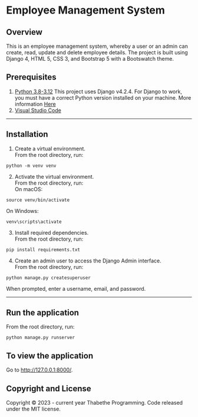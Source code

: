 # Employee Management System

## Overview
This is an employee management system, whereby a user or an admin can create, read, update and delete employee details.
The project is built using  Django 4, HTML 5, CSS 3, and Bootstrap 5 with a Bootswatch theme.

## Prerequisites

1. [Python 3.8-3.12](https://www.python.org/)
This project uses Django v4.2.4. For Django to work, you must have a correct Python version installed on your machine. More information [Here](https://django.readthedocs.io/en/stable/faq/install.html)
1. [Visual Studio Code]([https://www.python.org/](https://code.visualstudio.com/))

---

## Installation

1. Create a virtual environment.<br>
From the root directory, run:
```
python -m venv venv
```

2. Activate the virtual environment.<br>
From the root directory, run: <br>
On macOS:
```
source venv/bin/activate
```

On Windows:
```
venv\scripts\activate
```

3. Install required dependencies.<br>
From the root directory, run:
```
pip install requirements.txt
```

4. Create an admin user to access the Django Admin interface.<br>
From the root directory, run:
```
python manage.py createsuperuser
```
When prompted, enter a username, email, and password.

---

## Run the application
From the root directory, run:
```
python manage.py runserver
```

## To view the application

Go to http://127.0.0.1:8000/.

## Copyright and License
Copyright © 2023 - current year Thabethe Programming. Code released under the MIT license.


